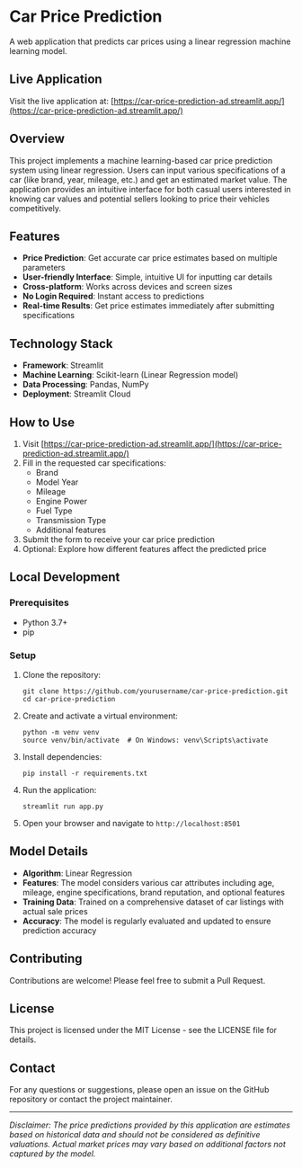 # Car Price Prediction

A web application that predicts car prices using a linear regression machine learning model.

## Live Application

Visit the live application at: [https://car-price-prediction-ad.streamlit.app/](https://car-price-prediction-ad.streamlit.app/)

## Overview

This project implements a machine learning-based car price prediction system using linear regression. Users can input various specifications of a car (like brand, year, mileage, etc.) and get an estimated market value. The application provides an intuitive interface for both casual users interested in knowing car values and potential sellers looking to price their vehicles competitively.

## Features

- **Price Prediction**: Get accurate car price estimates based on multiple parameters
- **User-friendly Interface**: Simple, intuitive UI for inputting car details
- **Cross-platform**: Works across devices and screen sizes
- **No Login Required**: Instant access to predictions
- **Real-time Results**: Get price estimates immediately after submitting specifications

## Technology Stack

- **Framework**: Streamlit
- **Machine Learning**: Scikit-learn (Linear Regression model)
- **Data Processing**: Pandas, NumPy
- **Deployment**: Streamlit Cloud

## How to Use

1. Visit [https://car-price-prediction-ad.streamlit.app/](https://car-price-prediction-ad.streamlit.app/)
2. Fill in the requested car specifications:
   - Brand
   - Model Year
   - Mileage
   - Engine Power
   - Fuel Type
   - Transmission Type
   - Additional features
3. Submit the form to receive your car price prediction
4. Optional: Explore how different features affect the predicted price

## Local Development

### Prerequisites

- Python 3.7+
- pip

### Setup

1. Clone the repository:
   ```
   git clone https://github.com/yourusername/car-price-prediction.git
   cd car-price-prediction
   ```

2. Create and activate a virtual environment:
   ```
   python -m venv venv
   source venv/bin/activate  # On Windows: venv\Scripts\activate
   ```

3. Install dependencies:
   ```
   pip install -r requirements.txt
   ```

4. Run the application:
   ```
   streamlit run app.py
   ```

5. Open your browser and navigate to `http://localhost:8501`

## Model Details

- **Algorithm**: Linear Regression
- **Features**: The model considers various car attributes including age, mileage, engine specifications, brand reputation, and optional features
- **Training Data**: Trained on a comprehensive dataset of car listings with actual sale prices
- **Accuracy**: The model is regularly evaluated and updated to ensure prediction accuracy

## Contributing

Contributions are welcome! Please feel free to submit a Pull Request.

## License

This project is licensed under the MIT License - see the LICENSE file for details.

## Contact

For any questions or suggestions, please open an issue on the GitHub repository or contact the project maintainer.

---

*Disclaimer: The price predictions provided by this application are estimates based on historical data and should not be considered as definitive valuations. Actual market prices may vary based on additional factors not captured by the model.*
